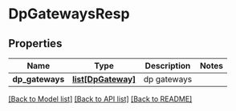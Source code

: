 # DpGatewaysResp

## Properties
Name | Type | Description | Notes
------------ | ------------- | ------------- | -------------
**dp_gateways** | [**list[DpGateway]**](DpGateway.md) | dp gateways | 

[[Back to Model list]](../README.md#documentation-for-models) [[Back to API list]](../README.md#documentation-for-api-endpoints) [[Back to README]](../README.md)


